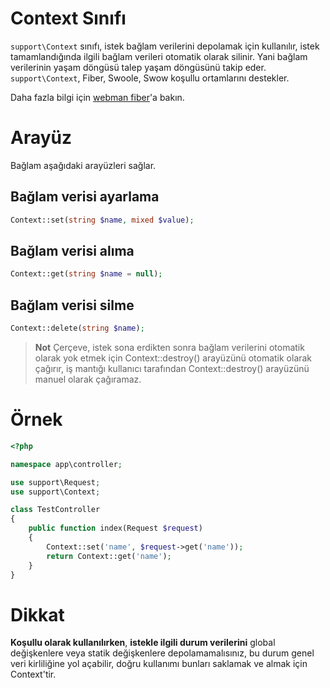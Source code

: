 # Context Sınıfı

`support\Context` sınıfı, istek bağlam verilerini depolamak için kullanılır, istek tamamlandığında ilgili bağlam verileri otomatik olarak silinir. Yani bağlam verilerinin yaşam döngüsü talep yaşam döngüsünü takip eder. `support\Context`, Fiber, Swoole, Swow koşullu ortamlarını destekler.

Daha fazla bilgi için [webman fiber](./fiber.md)'a bakın.

# Arayüz
Bağlam aşağıdaki arayüzleri sağlar.

## Bağlam verisi ayarlama
```php
Context::set(string $name, mixed $value);
```

## Bağlam verisi alıma
```php
Context::get(string $name = null);
```

## Bağlam verisi silme
```php
Context::delete(string $name);
```

> **Not**
> Çerçeve, istek sona erdikten sonra bağlam verilerini otomatik olarak yok etmek için Context::destroy() arayüzünü otomatik olarak çağırır, iş mantığı kullanıcı tarafından Context::destroy() arayüzünü manuel olarak çağıramaz.

# Örnek
```php
<?php

namespace app\controller;

use support\Request;
use support\Context;

class TestController
{
    public function index(Request $request)
    {
        Context::set('name', $request->get('name'));
        return Context::get('name');
    }
}
```

# Dikkat
**Koşullu olarak kullanılırken**, **istekle ilgili durum verilerini** global değişkenlere veya statik değişkenlere depolamamalısınız, bu durum genel veri kirliliğine yol açabilir, doğru kullanımı bunları saklamak ve almak için Context'tir.
